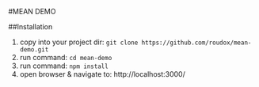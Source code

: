 #MEAN DEMO

##Installation
1. copy into your project dir: `git clone https://github.com/roudox/mean-demo.git`
2. run command: `cd mean-demo`
3. run command: `npm install`
4. open browser & navigate to: http://localhost:3000/

